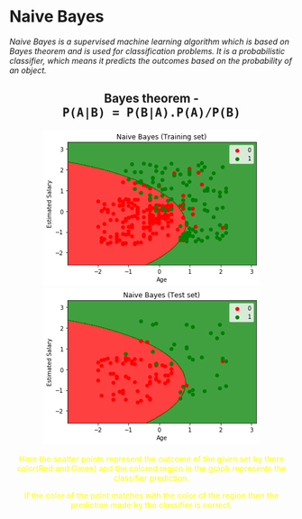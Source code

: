 Naive Bayes
===================================

*Naive Bayes is a supervised machine learning algorithm which is based on Bayes theorem and is used for classification problems. It is a probabilistic classifier, which means it predicts the outcomes based on the probability of an object.*

## <center>Bayes theorem -<br/><samp>P(A|B) = P(B|A).P(A)/P(B)</samp></center>

<div align="center"> <img src="training_set.png"> <img src="test_set.png"> </div>

<p align="center" style="color:yellow">Here the scatter points represent the outcome of the given set by there color(Red and Green) and the colored region in the graph  represents the classifier prediction.</p>
<p align="center" style="color:yellow">If the color of the point matches with the color of the region then the prediction made by the classifier is correct.</p>